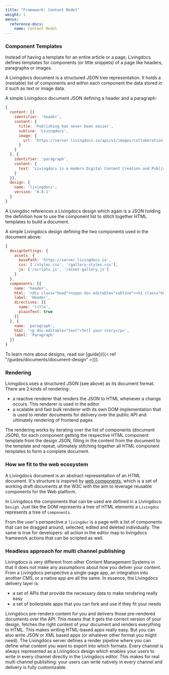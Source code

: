 ```yaml
---
title: "Framework: Content Model"
weight: 1
menus:
  reference-docs:
    name: Content Model
---
```


### Component Templates

Instead of having a template for an entire article or a page, Livingdocs defines templates for components (or little snippets) of a page like headers, paragraphs or images.

A Livingdocs document is a structured JSON tree representation. It holds a (nestable) list of components and within each component the data stored in it such as text or image data.

A simple Livingdocs document JSON defining a header and a paragraph:
```js
{
  content: [{
    identifier: 'header',
    content: {
      title: 'Publishing has never been easier',
      subline: 'Livingdocs',
      image: {
        url: 'https://server.livingdocs.io/api/v1/images/collaboration.jpg?id=MQkvMjAxOS83LzIyLzJiZTcwZWI2LTIxYjMtNDBiMy04MmRkLWY4OTY5ZGE4YjBmMy5qcGVnCTQ4NQ%3D%3D&w=1024&auto=format'
      }
    }
  }, {
    identifier: 'paragraph',
    content: {
      text: 'Livingdocs is a modern Digital Content Creation and Publishing System in use at a large variety of media companies.'
    }
  }],
  design: {
    name: 'livingdocs',
    version: '0.0.1'
  }
}
```

A Livingdoc references a Livingdocs design which again is a JSON holding the definition how to use the component list to stitch together HTML templates to build a document.

A simple Livingdocs design defining the two components used in the document above:
```js
{
  designSettings: {
    assets: {
      basePath: 'https://server.livingdocs.io',
      css: ['/styles.css', '/gallery-styles.css'],
      js: ['/scripts.js', '/asset-gallery.js']
    }
  },
  components: [{
    name: 'header',
    html: '<div class="head"><span doc-editable="subline"><h1 class="head__title"      doc-editable="title">Title</h1><div class="figure"><img doc-image="image"</div></div>',
    label: 'Header',
    directives: [{
      name: 'title',
      plainText: true
    }]
  }, {  
    name: 'paragraph',
    html: '<p doc-editable="text">Tell your story</p>',
    label: 'Paragraph'
  }]
}
```

To learn more about designs, read our [guide]({{< ref "/guides/documents/document-design" >}}).

### Rendering

Livingdocs uses a structured JSON (see above) as its document format. There are 2 kinds of rendering:
- a reactive renderer that renders the JSON to HTML whenever a change occurs. This renderer is used in the editor
- a scalable and fast bulk renderer with its own DOM implementation that is used to render documents for delivery over the public API and ultimately rendering of frontend pages

The rendering works by iterating over the list of components (document JSON), for each component getting the respective HTML component template from the design JSON, filling in the content from the document to the template and repeat, ultimately stitching together all HTML component templates to form a complete document.

### How we fit to the web ecosystem

A Livingdocs document is an abstract representation of an HTML document. It's structure is inspired by [web components](http://www.w3.org/TR/components-intro/), which is a set of working draft documents at the W3C with the aim to leverage reusable components for the Web platform.

In Livingdocs the components that can be used are defined in a Livingdocs `Design`. Just like the DOM represents a tree of HTML elements a `Livingdoc` represents a tree of `components`.

From the user's perspective a `livingdoc` is a page with a list of components that can be dragged around, selected, edited and deleted individually. The same is true for developers: all action in the editor map to livingdocs framework actions that can be scripted as well.

### Headless approach for multi channel publishing

Livingdocs is very different from other Content Management Systems in that it does not make any assumptions about how you deliver your content. From a Livingdocs perspective a single-page app, an integration into another CMS, or a native app are all the same. In essence, the Livingdocs delivery layer is:

- a set of APIs that provide the necessary data to make rendering really easy
- a set of boilerplate apps that you can fork and use if they fit your needs

Livingdocs pre-renders content for you and delivers those pre-rendered documents over the API. This means that it gets the correct version of your design, fetches the right content of your document and renders everything to HTML. This makes writing HTML-based apps really easy. But you can also write JSON or XML based apps (or whatever other format you might need). The Livingdocs server defines a render pipeline where you can define what content you want to export into which formats. Every channel is always represented as a Livingdocs design which enables your users to write in every channel directly in the Livingdocs editor. This makes for real multi channel publishing: your users can write natively in every channel and delivery is fully customizable.
